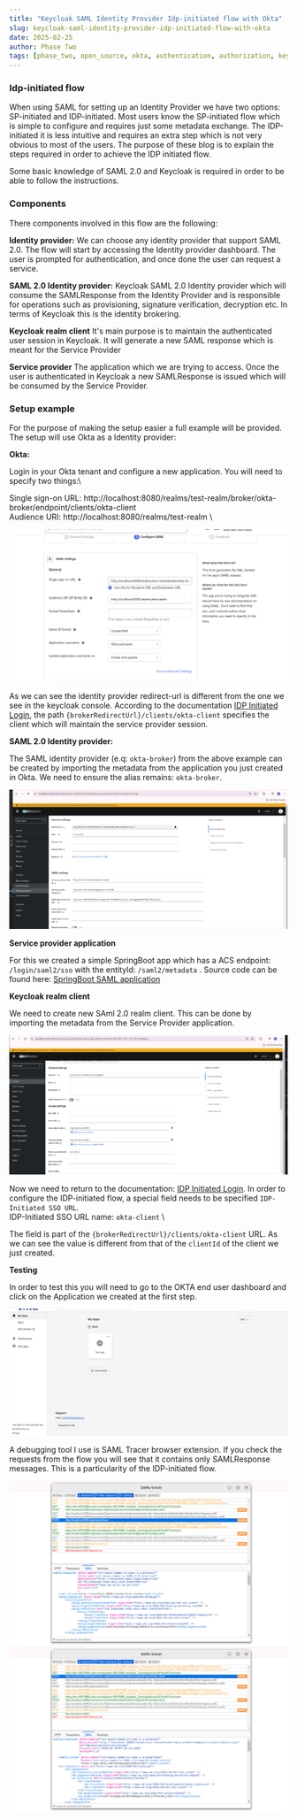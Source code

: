 ```yaml
---
title: "Keycloak SAML Identity Provider Idp-initiated flow with Okta"
slug: keycloak-saml-identity-provider-idp-initiated-flow-with-okta
date: 2025-02-25
author: Phase Two
tags: [phase_two, open_source, okta, authentication, authorization, keycloak, sso, idp-initiated]
---
```


### Idp-initiated flow

When using SAML for setting up an Identity Provider we have two options: SP-initiated and IDP-initiated. Most users know the SP-initiated flow which is simple to configure and requires just some metadata exchange.
The IDP-initiated it is less intuitive and requires an extra step which is not very obvious to most of the users. The purpose of these blog is to explain the steps required in order to achieve the IDP initiated flow.

Some basic knowledge of SAML 2.0 and Keycloak is required in order to be able to follow the instructions.
 
### Components

There components involved in this flow are the following:

**Identity provider:**
We can choose any identity provider that support SAML 2.0. The flow will start by accessing the Identity provider dashboard. The user is prompted for authentication, and once done the user can request a service.

**SAML 2.0 Identity provider:**
Keycloak SAML 2.0 Identity provider which will consume the SAMLResponse from the Identity Provider and is responsible for operations such as provisioning, signature verification, decryption etc. In terms of Keycloak this is the identity brokering.

**Keycloak realm client**
It's main purpose is to maintain the authenticated user session in Keycloak. It will generate a new SAML response which is meant for the Service Provider

**Service provider**
The application which we are trying to access. Once the user is authenticated in Keycloak a new SAMLResponse is issued which will be consumed by the Service Provider.

### Setup example

For the purpose of making the setup easier a full example will be provided. The setup will use Okta as a Identity provider:

**Okta:**

Login in your Okta tenant and configure a new application. You will need to specify two things:\

Single sign-on URL: http://localhost:8080/realms/test-realm/broker/okta-broker/endpoint/clients/okta-client \
Audience URI: http://localhost:8080/realms/test-realm \

![Okta Application Setup](/static/blog/saml/idp-init/okta-application-setup.png)

As we can see the identity provider redirect-url is different from the one we see in the keycloak console. According to the documentation  [IDP Initiated Login](https://www.keycloak.org/docs/latest/server_admin/#idp-initiated-login), the path `{brokerRedirectUrl}/clients/okta-client` specifies the client which will maintain the service provider session.

**SAML 2.0 Identity provider:**

The SAML identity provider (e.q: ```okta-broker```) from the above example can be created by importing the metadata from the application you just created in Okta. We need to ensure the alias remains: ```okta-broker```.

![Identity Provider Setup](/static/blog/saml/idp-init/identity-provider-setup.png)

**Service provider application**

For this we created a simple SpringBoot app which has a ACS endpoint: ```/login/saml2/sso``` with the entityId: ```/saml2/metadata``` . Source code can be found here: [SpringBoot SAML application](https://github.com/p2-inc/examples/saml2/idp-initiated)

**Keycloak realm client**

We need to create new SAml 2.0 realm client. This can be done by importing the metadata from the Service Provider application. 

![Generic client](/static/blog/saml/idp-init/generic-client.png)

Now we need to return to the documentation: [IDP Initiated Login](https://www.keycloak.org/docs/latest/server_admin/#idp-initiated-login). In order to configure the IDP-initiated flow, a special field needs to be specified ```IDP-Initiated SSO URL```. \
IDP-Initiated SSO URL name: `okta-client` \

The field is part of the `{brokerRedirectUrl}/clients/okta-client` URL. As we can see the value is different from that of the `clientId` of the client we just created.

**Testing**

In order to test this you will need to go to the OKTA end user dashboard and click on the Application we created at the first step. 

![Okta flow start](/static/blog/saml/idp-init/flow-start.png)

A debugging tool I use is SAML Tracer browser extension. If you check the requests from the flow you will see that it contains only SAMLResponse messages. This is a particularity of the IDP-initiated flow.

![Okta SAML response](/static/blog/saml/idp-init/okta-saml-response.png) ![Client SAML response](/static/blog/saml/idp-init/client-saml-response.png)

